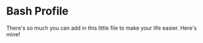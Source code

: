 Bash Profile
============

There's so much you can add in this little file to make your life easier.
Here's mine!
